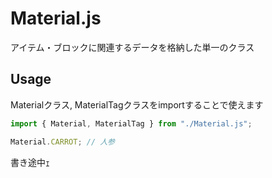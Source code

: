 # Material.js
アイテム・ブロックに関連するデータを格納した単一のクラス

## Usage
Materialクラス, MaterialTagクラスをimportすることで使えます
```js
import { Material, MaterialTag } from "./Material.js";

Material.CARROT; // 人参
```

書き途中ｪ
